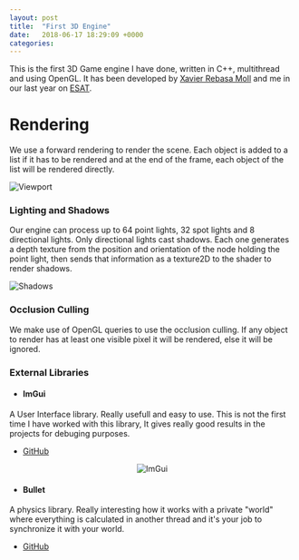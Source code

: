 ```yaml
---
layout: post
title:  "First 3D Engine"
date:   2018-06-17 18:29:09 +0000
categories: 
---
```


This is the first 3D Game engine I have done, written in C++, multithread and using OpenGL. It has been developed by [Xavier Rebasa Moll][XAVI-Link] and me in our last year on [ESAT][ESAT-Link].

# Rendering

We use a forward rendering to render the scene. Each object is added to a list if it has to be rendered and at the end of the frame, each object of the list will be rendered directly.

![Viewport][PE-ViewPort]

### Lighting and Shadows

Our engine can process up to 64 point lights, 32 spot lights and 8 directional lights. Only directional lights cast shadows. Each one generates a depth texture from the position and orientation of the node holding the point light, then sends that information as a texture2D to the shader to render shadows. 

![Shadows][PE-Shadows]

### Occlusion Culling

We make use of OpenGL queries to use the occlusion culling. If any object to render has at least one visible pixel it will be rendered, else it will be ignored. 

### External Libraries

* #### ImGui
A User Interface library. Really usefull and easy to use. This is not the first time I have worked with this library, It gives really good results in the projects for debuging purposes.

  * [GitHub][PE-ImGui-Github]

<center>

![ImGui][PE-ImGui] 

</center>

* #### Bullet
A physics library. Really interesting how it works with a private "world" where everything is calculated in another thread and it's your job to synchronize it with your world.

  * [GitHub][PE-Bullet-Github]


[ESAT-Link]: http://www.esat.es
[XAVI-Link]: https://www.linkedin.com/in/xavier-rebasa-moll-b5723715b/
[PE-ViewPort]: h
[PE-Shadows]: h

[PE-ImGui]: imguiimage "ImGui Image"
[PE-ImGui-Github]: http://www.github.com/ocornut/imgui
[Pe-Bullet-Github]: https://github.com/bulletphysics/bullet3